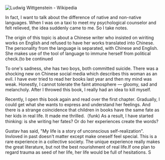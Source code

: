 ![Ludwig Wittgenstein - Wikipedia](https://cdn.statically.io/gh/stoneBuild29/MyPictures@main/upload/Ludwig_Wittgenstein_1929.jpg)

In fact, I want to talk about the difference of native and non-native languages. When I was on a taxi to meet my psychological counselor and felt relieved, the idea suddenly came to me. So I take notes.

The origin of this topic is about a Chinese writer who insisted on wiriting works on English and refused to have her works translated into Chinese. The personality from the language is separated, with Chinese and English. She makes use of the tool of language to immune herself from political check.(to be continued

To one's sadness, she has two boys, both committed suicide. There was a shocking new on Chinese social media which describes this woman as an evil. I have ever tried to read her books last year and then my mind was weak. Honestly, I cannot tolerate the faint atmosphere — gloomy, sad and melancholy. After I throwed this book, I really had an idea to kill myself.

Recently, I open this book again and read over the first chapter. Gradually, I could get what she wants to express and understand her feelings. And there is a strange coincidence that children in books have the same fate as her kids in real life. It made me thrilled.（funk) As a result, I have started thinking:  is she writing her fates? Or do her experiences create the words? 

Gustav has said, "My life is a story of unconscious self-realization". Invloved in past doesn't matter except make oneself feel special. This is a rare experience in a collective society. The unique experience really makes the great literature, but not the best nourishment of real life.If one plan to regard trauma as seed of her life, her life would be full of hesitations. S

